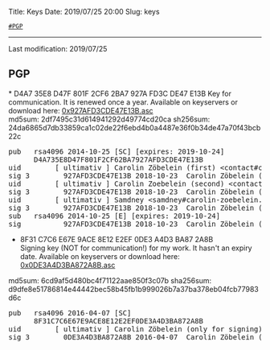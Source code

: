 Title:          Keys
Date:           2019/07/25 20:00
Slug:           keys

<code><a href="/keys.html#PGP">\#PGP</a></code>

<hr />

Last modification: 2019/07/25

<h2 id="PGP">PGP</h2>
* D4A7 35E8 D47F 801F 2CF6 2BA7 927A FD3C DE47 E13B  
Key for communication. It is renewed once a year. Available on keyservers or download here: <a href="/files/D4A735E8D47F801F2CF62BA7927AFD3CDE47E13B.asc" title="Public key: D4A735E8D47F801F2CF62BA7927AFD3CDE47E13B.asc" target="_blank">0x927AFD3CDE47E13B.asc</a>  
<div class="little-information-keys">
md5sum: 2df7495c31d614941292d49774cd20ca  
sh256sum: 24da6865d7db33859ca1c02de22f6ebd4b0a4487e36f0b34de47a70f43bcb22c
</div>
<div class="little-information-keys-sigs">
<pre>
pub   rsa4096 2014-10-25 [SC] [expires: 2019-10-24]
      D4A735E8D47F801F2CF62BA7927AFD3CDE47E13B
uid        [ ultimativ ] Carolin Zöbelein (first) &lt;contact#carolin-zoebelein.de&gt;
sig 3        927AFD3CDE47E13B 2018-10-23  Carolin Zöbelein (first) &lt;contact#carolin-zoebelein.de&gt;
uid        [ ultimativ ] Carolin Zoebelein (second) &lt;contact#carolin-zoebelein.de&gt;
sig 3        927AFD3CDE47E13B 2018-10-23  Carolin Zöbelein (first) &lt;contac#carolin-zoebelein.de&gt;
uid        [ ultimativ ] Samdney &lt;samdney#carolin-zoebelein.de&gt;
sig 3        927AFD3CDE47E13B 2018-10-23  Carolin Zöbelein (first) &lt;contact#carolin-zoebelein.de&gt;
sub   rsa4096 2014-10-25 [E] [expires: 2019-10-24]
sig          927AFD3CDE47E13B 2018-10-23  Carolin Zöbelein (first) &lt;contact#carolin-zoebelein.de&gt;
</pre>
</div>

* 8F31 C7C6 E67E 9ACE 8E12 E2EF 0DE3 A4D3 BA87 2A8B  
Signing key (NOT for communication!) for my work. It hasn't an expiry date. Available on keyservers or download here: <a href="/files/8F31C7C6E67E9ACE8E12E2EF0DE3A4D3BA872A8B.asc" title="Public key: 8F31C7C6E67E9ACE8E12E2EF0DE3A4D3BA872A8B.asc" target="_blank">0x0DE3A4D3BA872A8B.asc</a>  
<div class="little-information-keys">
md5sum: 6cd9af5d480bc4f71122aae850f3c07b  
sha256sum: d9dfe8e51786814e44442bec58b45fb1b999026b7a37ba378eb04fcb77983d6c
</div>
<div class="little-information-keys-sigs">
<pre>
pub   rsa4096 2016-04-07 [SC]
      8F31C7C6E67E9ACE8E12E2EF0DE3A4D3BA872A8B
uid        [ ultimativ ] Carolin Zöbelein (only for signing) &lt;contact#carolin-zoebelein.de&gt;
sig 3        0DE3A4D3BA872A8B 2016-04-07  Carolin Zöbelein (only for signing) &lt;contact#carolin-zoebelein.de&gt;
</pre>
</div>
